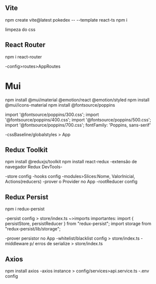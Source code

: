 ## Vite

npm create vite@latest pokedex -- --template react-ts
npm i

limpeza do css

## React Router

npm i react-router

-config>routes>AppRoutes

# Mui

npm install @mui/material @emotion/react @emotion/styled
npm install @mui/icons-material
npm install @fontsource/poppins

import '@fontsource/poppins/300.css';
import '@fontsource/poppins/400.css';
import '@fontsource/poppins/500.css';
import '@fontsource/poppins/700.css';
fontFamily: 'Poppins, sans-serif'

-cssBaseline/globalstyles > App

## Redux Toolkit

npm install @reduxjs/toolkit
npm install react-redux
-extensão de navegador Redux DevTools-

-store config
-hooks config
-modules>Slices:Nome, ValorInicial, Actions(reducers)
-prover o Provider no App
-rootReducer config

## Redux Persist

npm i redux-persist

-persist config > store/index.ts
~>imports importantes:
import { persistStore, persistReducer } from "redux-persist";
import storage from "redux-persist/lib/storage";

-prover persistor no App
-whitelist/blacklist config > store/index.ts
-middleware p/ erros de serialize > store/index.ts

## Axios

npm install axios
-axios instance > config/services>api.service.ts
-.env config
